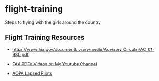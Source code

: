 # flight-training
Steps to flying with the girls around the country.


## Flight Training Resources 
* https://www.faa.gov/documentLibrary/media/Advisory_Circular/AC_61-98D.pdf
* [FAA PDFs Videos on My Youtube Channel](https://www.youtube.com/channel/UCf17bNL_DVN8QBQ1SbxIkmg)

* [AOPA Lapsed Pilots](https://www.aopa.org/training-and-safety/lapsed-pilots)

